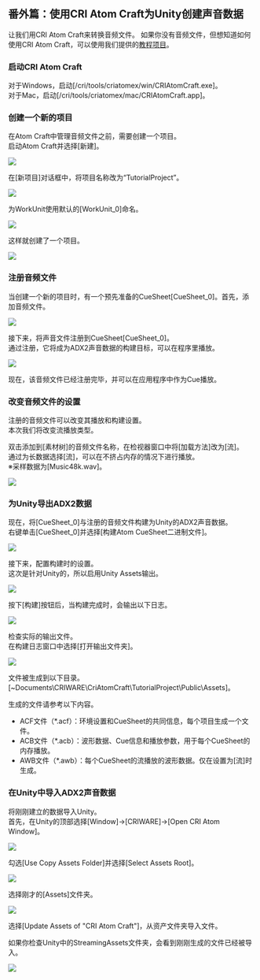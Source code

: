 ## 番外篇：使用CRI Atom Craft为Unity创建声音数据
让我们用CRI Atom Craft来转换音频文件。
如果你没有音频文件，但想知道如何使用CRI Atom Craft，可以使用我们提供的<a href="http://www.criware.jp/adx2/demo/download_j.php" target="_blank">教程项目</a>。

### 启动CRI Atom Craft
对于Windows，启动[/cri/tools/criatomex/win/CRIAtomCraft.exe]。<br/>
对于Mac，启动[/cri/tools/criatomex/mac/CRIAtomCraft.app]。

### 创建一个新的项目
在Atom Craft中管理音频文件之前，需要创建一个项目。<br/>
启动Atom Craft并选择[新建]。

![](images/01.png)

在[新项目]对话框中，将项目名称改为“TutorialProject”。

![](images/02.png)

为WorkUnit使用默认的[WorkUnit_0]命名。

![](images/03.png)

这样就创建了一个项目。

![](images/04.png)

### 注册音频文件
当创建一个新的项目时，有一个预先准备的CueSheet[CueSheet_0]。首先，添加音频文件。

![](images/05.png)

接下来，将声音文件注册到CueSheet[CueSheet_0]。<br/>
通过注册，它将成为ADX2声音数据的构建目标，可以在程序里播放。

![](images/06.png)

现在，该音频文件已经注册完毕，并可以在应用程序中作为Cue播放。

### 改变音频文件的设置
注册的音频文件可以改变其播放和构建设置。<br/>
本次我们将改变流播放类型。

双击添加到[素材树]的音频文件名称，在检视器窗口中将[加载方法]改为[流]。<br/>
通过为长数据选择[流]，可以在不挤占内存的情况下进行播放。<br/>
※采样数据为[Music48k.wav]。

![](images/07.png)

### 为Unity导出ADX2数据
现在，将[CueSheet_0]与注册的音频文件构建为Unity的ADX2声音数据。<br/>
右键单击[CueSheet_0]并选择[构建Atom CueSheet二进制文件]。

![](images/08.png)

接下来，配置构建时的设置。<br/>
这次是针对Unity的，所以启用Unity Assets输出。

![](images/09.png)

按下[构建]按钮后，当构建完成时，会输出以下日志。

![](images/10.png)

检查实际的输出文件。<br/>
在构建日志窗口中选择[打开输出文件夹]。

![](images/11.png)

文件被生成到以下目录。<br/>
[~Documents\CRIWARE\CriAtomCraft\TutorialProject\Public\Assets]。

生成的文件请参考以下内容。
* ACF文件（*.acf）：环境设置和CueSheet的共同信息，每个项目生成一个文件。
* ACB文件（*.acb）：波形数据、Cue信息和播放参数，用于每个CueSheet的内存播放。
* AWB文件（*.awb）：每个CueSheet的流播放的波形数据。仅在设置为[流]时生成。

### 在Unity中导入ADX2声音数据
将刚刚建立的数据导入Unity。<br/>
首先，在Unity的顶部选择[Window]→[CRIWARE]→[Open CRI Atom Window]。

![](images/12.png)

勾选[Use Copy Assets Folder]并选择[Select Assets Root]。

![](images/13.png)

选择刚才的[Assets]文件夹。

![](images/14.png)

选择[Update Assets of "CRI Atom Craft"]，从资产文件夹导入文件。

如果你检查Unity中的StreamingAssets文件夹，会看到刚刚生成的文件已经被导入。

![](images/15.png)
